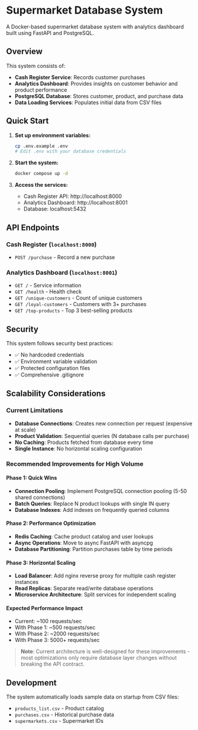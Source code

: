 # Supermarket Database System

A Docker-based supermarket database system with analytics dashboard built using FastAPI and PostgreSQL.

## Overview

This system consists of:
- **Cash Register Service**: Records customer purchases
- **Analytics Dashboard**: Provides insights on customer behavior and product performance
- **PostgreSQL Database**: Stores customer, product, and purchase data
- **Data Loading Services**: Populates initial data from CSV files

## Quick Start

1. **Set up environment variables:**
   ```bash
   cp .env.example .env
   # Edit .env with your database credentials
   ```

2. **Start the system:**
   ```bash
   docker compose up -d
   ```

3. **Access the services:**
   - Cash Register API: http://localhost:8000
   - Analytics Dashboard: http://localhost:8001
   - Database: localhost:5432

## API Endpoints

### Cash Register (`localhost:8000`)
- `POST /purchase` - Record a new purchase

### Analytics Dashboard (`localhost:8001`)
- `GET /` - Service information
- `GET /health` - Health check
- `GET /unique-customers` - Count of unique customers
- `GET /loyal-customers` - Customers with 3+ purchases
- `GET /top-products` - Top 3 best-selling products

## Security

This system follows security best practices:
- ✅ No hardcoded credentials
- ✅ Environment variable validation
- ✅ Protected configuration files
- ✅ Comprehensive .gitignore

## Scalability Considerations

### Current Limitations
- **Database Connections**: Creates new connection per request (expensive at scale)
- **Product Validation**: Sequential queries (N database calls per purchase)
- **No Caching**: Products fetched from database every time
- **Single Instance**: No horizontal scaling configuration

### Recommended Improvements for High Volume

#### Phase 1: Quick Wins
- **Connection Pooling**: Implement PostgreSQL connection pooling (5-50 shared connections)
- **Batch Queries**: Replace N product lookups with single IN query
- **Database Indexes**: Add indexes on frequently queried columns

#### Phase 2: Performance Optimization  
- **Redis Caching**: Cache product catalog and user lookups
- **Async Operations**: Move to async FastAPI with asyncpg
- **Database Partitioning**: Partition purchases table by time periods

#### Phase 3: Horizontal Scaling
- **Load Balancer**: Add nginx reverse proxy for multiple cash register instances
- **Read Replicas**: Separate read/write database operations
- **Microservice Architecture**: Split services for independent scaling

#### Expected Performance Impact
- Current: ~100 requests/sec
- With Phase 1: ~500 requests/sec  
- With Phase 2: ~2000 requests/sec
- With Phase 3: 5000+ requests/sec

> **Note**: Current architecture is well-designed for these improvements - most optimizations only require database layer changes without breaking the API contract.

## Development

The system automatically loads sample data on startup from CSV files:
- `products_list.csv` - Product catalog
- `purchases.csv` - Historical purchase data
- `supermarkets.csv` - Supermarket IDs
